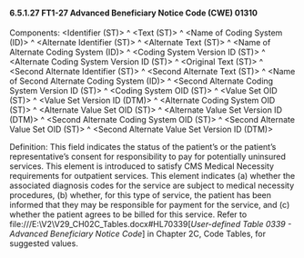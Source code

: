 #### 6.5.1.27 FT1-27 Advanced Beneficiary Notice Code (CWE) 01310

Components: &lt;Identifier (ST)> ^ &lt;Text (ST)> ^ &lt;Name of Coding System (ID)> ^ &lt;Alternate Identifier (ST)> ^ &lt;Alternate Text (ST)> ^ &lt;Name of Alternate Coding System (ID)> ^ &lt;Coding System Version ID (ST)> ^ &lt;Alternate Coding System Version ID (ST)> ^ &lt;Original Text (ST)> ^ &lt;Second Alternate Identifier (ST)> ^ &lt;Second Alternate Text (ST)> ^ &lt;Name of Second Alternate Coding System (ID)> ^ &lt;Second Alternate Coding System Version ID (ST)> ^ &lt;Coding System OID (ST)> ^ &lt;Value Set OID (ST)> ^ &lt;Value Set Version ID (DTM)> ^ &lt;Alternate Coding System OID (ST)> ^ &lt;Alternate Value Set OID (ST)> ^ &lt;Alternate Value Set Version ID (DTM)> ^ &lt;Second Alternate Coding System OID (ST)> ^ &lt;Second Alternate Value Set OID (ST)> ^ &lt;Second Alternate Value Set Version ID (DTM)>

Definition: This field indicates the status of the patient’s or the patient’s representative’s consent for responsibility to pay for potentially uninsured services. This element is introduced to satisfy CMS Medical Necessity requirements for outpatient services. This element indicates (a) whether the associated diagnosis codes for the service are subject to medical necessity procedures, (b) whether, for this type of service, the patient has been informed that they may be responsible for payment for the service, and (c) whether the patient agrees to be billed for this service. Refer to file:///E:\V2\V29_CH02C_Tables.docx#HL70339[_User-defined Table 0339 - Advanced Beneficiary Notice Code_] in Chapter 2C, Code Tables, for suggested values.
